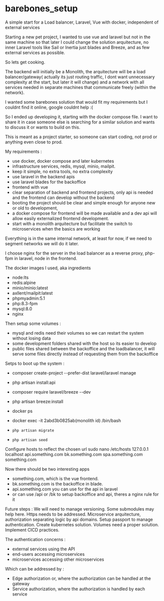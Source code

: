 # barebones_setup
A simple start for a Load balancer, Laravel, Vue with docker, independent of external services

Starting a new pet project, I wanted to use vue and laravel but not in the same machine so that later I could change the solution arquitecture, no inner Laravel tools like Sail or Inertia just blades and Breeze, and as few external services as possible.

So lets get cooking.

The backend will initially be a Monolith, the arquitecture will be a load balancer/gateway( actually its just routing traffic, I dont want unnecessary complexity at the start, but later it will change) and a network with all services needed in separate machines that communicate freely (within the network).

I wanted some barebones solution that would fit my requirements but I couldnt find it online, google couldnt help :(

So I ended up developing it, starting with the docker compose file. I want to share it in case someone else is searching for a similar solution and wants to discuss it or wants to build on this.

This is meant as a project starter, so someone can start coding, not prod or anything even close to prod.

My requirements :
- use docker, docker compose and later kubernetes
- infrastructure services, redis, mysql, minio, mailpit.
- keep it simple, no extra tools, no extra complexity
- use laravel in the backend apis
- use laravel blades for the backoffice
- frontend with vue
- clear separation of backend and frontend projects, only api is needed and the frontend can develop without the backend
- booting the project should be clear and simple enough for anyone new or old to development, 
- a docker compose for frontend will be made available and a dev api will allow easily externalized frontend development.
- start with a monolith arquitecture but facilitate the switch to microservices when the basics are working

Everything is in the same internal network, at least for now, if we need to segment networks we will do it later.

I choose nginx for the server in the load balancer as a reverse proxy, php-fpm in laravel, node in the frontend.

The docker images I used, aka ingredients
- node:lts
- redis:alpine
- minio/minio:latest
- axllent/mailpit:latest
- phpmyadmin:5.1
- php:8.3-fpm
- mysql:8.0
- nginx

Then setup some volumes :
- mysql and redis need their volumes so we can restart the system without losing data
- some development folders shared with the host so its easier to develop
- public files shared between the backoffice and the loadbalancer, it will serve some files directly instead of requesting them from the backoffice

Setps to boot up the system :
- composer create-project --prefer-dist laravel/laravel manage
- php artisan install:api
- composer require laravel/breeze --dev
- php artisan breeze:install

- docker ps
- docker exec -it 2abd3b0825ab(monolith id) /bin/bash
-     php artisan migrate
-     php artisan seed

Configure hosts to reflect the chosen url
sudo nano /etc/hosts
127.0.0.1       localhost api.something.com bk.something.com spa.something.com something.com

Now there should be two interesting apps
- something.com, which is the vue frontend.
- bk.something.com is the backoffice in blade.
- api.something.com you can use for the api in laravel
- or can use /api or /bk to setup backoffice and api, theres a nginx rule for it

Future steps :
We will need to manage versioning. Some submodules may help here.
Https needs to be addressed.
Microservice arquitecture, authorization separating logic by api domains.
Setup passport to manage authentication.
Create kubernetes solution.
Volumes need a proper solution.
Implement CICD practices.

The authentication concerns :
- external services using the API
- end-users accessing microservices
- microservices accessing other microservices

Which can be addressed by :
- Edge authorization or, where the authorization can be handled at the gateway
- Service authorization, where the authorization is handled by each service
